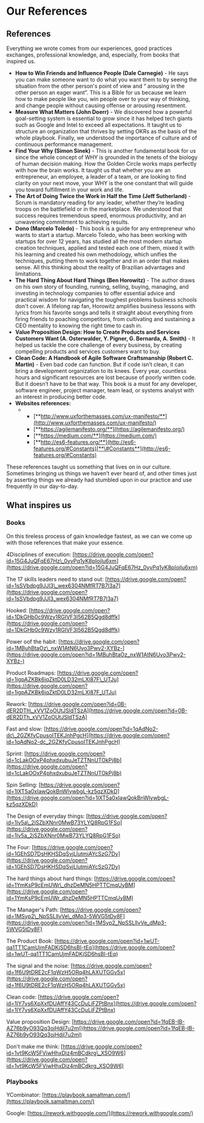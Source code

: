 # Our References

## References

Everything we wrote comes from our experiences, good practices exchanges, professional knowledge, and, especially, from books that inspired us.  


* **How to Win Friends and Influence People \(Dale Carnegie\)** - He says you can make someone want to do what you want them to by seeing the situation from the other person's point of view and “ arousing in the other person an eager want”. This is a Bible for us because we learn how to make people like you, win people over to your way of thinking, and change people without causing offense or arousing resentment.
* **Measure What Matters \(John Doerr\)** - We discovered how a powerful goal-setting system is essential to grow since it has helped tech giants such as Google and Intel to exceed all expectations. It taught us to structure an organization that thrives by setting OKRs as the basis of the whole playbook. Finally, we understood the importance of culture and of continuous performance management.
* **Find Your Why \(Simon Sinek\)** - This is another fundamental book for us since the whole concept of WHY is grounded in the tenets of the biology of human decision making. How the Golden Circle works maps perfectly with how the brain works. It taught us that whether you are an entrepreneur, an employee, a leader of a team, or are looking to find clarity on your next move, your WHY is the one constant that will guide you toward fulfillment in your work and life. 
* **The Art of Doing Twice the Work in Half the Time \(Jeff Sutherland\)** - Scrum is mandatory reading for any leader, whether they’re leading troops on the battlefield or in the marketplace. We understood that success requires tremendous speed, enormous productivity, and an unwavering commitment to achieving results. 
* **Dono \(Marcelo Toledo\)** - This book is a guide for any entrepreneur who wants to start a startup. Marcelo Toledo, who has been working with startups for over 12 years, has studied all the most modern startup creation techniques, applied and tested each one of them, mixed it with his learning and created his own methodology, which unifies the techniques, putting them to work together and in an order that makes sense. All this thinking about the reality of Brazilian advantages and limitations.
* **The Hard Thing About Hard Things \(Ben Horowitz\)** - The author draws on his own story of founding, running, selling, buying, managing, and investing in technology companies to offer essential advice and practical wisdom for navigating the toughest problems business schools don't cover. A lifelong rap fan, Horowitz amplifies business lessons with lyrics from his favorite songs and tells it straight about everything from firing friends to poaching competitors, from cultivating and sustaining a CEO mentality to knowing the right time to cash in.
* **Value Proposition Design: How to Create Products and Services Customers Want \(A. Osterwalder, Y. Pigner, G. Bernarda, A. Smith\)** - It helped us tackle the core challenge of every business, by creating compelling products and services customers want to buy.
* **Clean Code: A Handbook of Agile Software Craftsmanship \(Robert C. Martin\)** - Even bad code can function. But if code isn’t clean, it can bring a development organization to its knees. Every year, countless hours and significant resources are lost because of poorly written code. But it doesn’t have to be that way. This book is a must for any developer, software engineer, project manager, team lead, or systems analyst with an interest in producing better code.
* **Websites references:** 
  * * [**http://www.uxforthemasses.com/ux-manifesto/**](http://www.uxforthemasses.com/ux-manifesto/)
    * [**https://agilemanifesto.org/**](https://agilemanifesto.org/)
    * [**https://medium.com/**](https://medium.com/)
    * [**http://es6-features.org/**](http://es6-features.org/#Constants)[**\#Constants**](http://es6-features.org/#Constants)

These references taught us something that lives on in our culture. Sometimes bringing us things we haven’t ever heard of, and other times just by asserting things we already had stumbled upon in our practice and use frequently in our day-to-day.



## What inspires us

### Books

On this tireless process of gain knowledge fastest, as we can we come up with those references that make your essence.

4Disciplines of execution: [https://drive.google.com/open?id=15G4JuQFqE67Hz\_0yvPq1yK8pIojlu6xm](https://drive.google.com/open?id=15G4JuQFqE67Hz_0yvPq1yK8pIojlu6xm)

The 17 skills leaders need to stand out: [https://drive.google.com/open?id=1sSVbdpg9JJl3\_wex6304NMfRT7B7l3a7](https://drive.google.com/open?id=1sSVbdpg9JJl3_wex6304NMfRT7B7l3a7)

Hooked: [https://drive.google.com/open?id=1DkGHb0c9Wzy1RGIVF3I562B5Qgd8dffk](https://drive.google.com/open?id=1DkGHb0c9Wzy1RGIVF3I562B5Qgd8dffk)

Power oof the habit: [https://drive.google.com/open?id=1MBuhBtaOz\_nxW1AtN6Uvo3Pwv2-XYBz-](https://drive.google.com/open?id=1MBuhBtaOz_nxW1AtN6Uvo3Pwv2-XYBz-)

Product Roadmaps: [https://drive.google.com/open?id=1igpAZKBk6iqZktD0LD32mLXl87F\_UTJu](https://drive.google.com/open?id=1igpAZKBk6iqZktD0LD32mLXl87F_UTJu)

Rework: [https://drive.google.com/open?id=0B-dER2DTh\_xVV1ZoOUtJSldTSzA](https://drive.google.com/open?id=0B-dER2DTh_xVV1ZoOUtJSldTSzA)

Fast and slow: [https://drive.google.com/open?id=1qAdNo2-dc\_2GZKfyCpusoITEKJnhPgcH](https://drive.google.com/open?id=1qAdNo2-dc_2GZKfyCpusoITEKJnhPgcH)

Sprint: [https://drive.google.com/open?id=1cLakOOxP4phxdxubuJeTZTNnUTOkPj8b](https://drive.google.com/open?id=1cLakOOxP4phxdxubuJeTZTNnUTOkPj8b)

Spin Selling: [https://drive.google.com/open?id=1lXT5a0xIawQokBnWIywbgL-kz5qzXDkD](https://drive.google.com/open?id=1lXT5a0xIawQokBnWIywbgL-kz5qzXDkD)

The Design of everyday things: [https://drive.google.com/open?id=1lv5a\_2jSZbXNnr0MwB73YLYQ8RpG1FSo](https://drive.google.com/open?id=1lv5a_2jSZbXNnr0MwB73YLYQ8RpG1FSo)

The Four: [https://drive.google.com/open?id=1GEhSD7DsHKHSDqSvjLlutmiAYcSzG7Dy](https://drive.google.com/open?id=1GEhSD7DsHKHSDqSvjLlutmiAYcSzG7Dy)

The hard things about hard things: [https://drive.google.com/open?id=1YmKsP9cEmUWr\_dhzDeMN5HPTTCmqUyBM](https://drive.google.com/open?id=1YmKsP9cEmUWr_dhzDeMN5HPTTCmqUyBM)

The Manager's Path: [https://drive.google.com/open?id=1MSyp2\_NpSSLllvVe\_dMp3-5WVG5tDy8F](https://drive.google.com/open?id=1MSyp2_NpSSLllvVe_dMp3-5WVG5tDy8F)

The Product Book: [https://drive.google.com/open?id=1wUT-qa1TT1CamUjmFADKjSD6hsBI-tEq](https://drive.google.com/open?id=1wUT-qa1TT1CamUjmFADKjSD6hsBI-tEq)

The signal and the noise: [https://drive.google.com/open?id=1f6U9tDRE2cF1qWzH5ORq4hLAXUTGGv5x](https://drive.google.com/open?id=1f6U9tDRE2cF1qWzH5ORq4hLAXUTGGv5x)

Clean code: [https://drive.google.com/open?id=1IY7vs6XpXxfDUAffY43CcDuLiFZPtBnx](https://drive.google.com/open?id=1IY7vs6XpXxfDUAffY43CcDuLiFZPtBnx)

Value proposition Design: [https://drive.google.com/open?id=1fqEB-IB-AZ76b9yO93Qq3ojHdjl7u2ml](https://drive.google.com/open?id=1fqEB-IB-AZ76b9yO93Qq3ojHdjl7u2ml)

Don't make me think: [https://drive.google.com/open?id=1vt9KcW5FViwHhxDiz4mBCdkrg\_XSO9W6](https://drive.google.com/open?id=1vt9KcW5FViwHhxDiz4mBCdkrg_XSO9W6)

### Playbooks

YCombinator: [https://playbook.samaltman.com/](https://playbook.samaltman.com/)

Google: [https://rework.withgoogle.com/](https://rework.withgoogle.com/)



